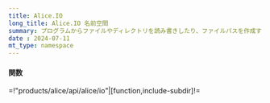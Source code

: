 ```yaml
---
title: Alice.IO
long_title: Alice.IO 名前空間
summary: プログラムからファイルやディレクトリを読み書きしたり、ファイルパスを作成する関数があります。
date : 2024-07-11
mt_type: namespace
---
```


#### 関数

=!"products/alice/api/alice/io"|[function,include-subdir]!=